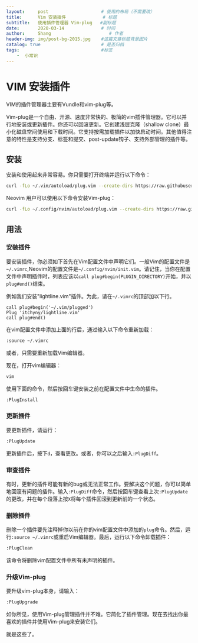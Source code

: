 ```yaml
---
layout:     post                    # 使用的布局（不需要改）
title:      Vim 安装插件              # 标题 
subtitle:   使用插件管理器 Vim-plug   #副标题
date:       2020-03-14              # 时间
author:     Shang                      # 作者
header-img: img/post-bg-2015.jpg    #这篇文章标题背景图片
catalog: true                       # 是否归档
tags:                               #标签
    -  小常识
---
```


# VIM 安装插件

VIM的插件管理器主要有Vundle和vim-plug等。

Vim-plug是一个自由、开源、速度非常快的、极简的vim插件管理器。它可以并行地安装或更新插件。你还可以回滚更新。它创建浅层克隆（shallow clone）最小化磁盘空间使用和下载时间。它支持按需加载插件以加快启动时间。其他值得注意的特性是支持分支、标签和提交、post-update钩子、支持外部管理的插件等。

## 安装

安装和使用起来非常容易。你只需要打开终端并运行以下命令：

```sh
curl -fLo ~/.vim/autoload/plug.vim --create-dirs https://raw.githubusercontent.com/junegunn/vim-plug/master/plug.vim
```

Neovim 用户可以使用以下命令安装Vim-plug：

```sh
curl -fLo ~/.config/nvim/autoload/plug.vim --create-dirs https://raw.githubusercontent.com/junegunn/vim-plug/master/plug.vim
```

## 用法

### 安装插件

要安装插件，你必须如下首先在Vim配置文件中声明它们。一般Vim的配置文件是`~/.vimrc`,Neovim的配置文件是`~/.config/nvim/init.vim`。请记住，当你在配置文件中声明插件时，列表应该以`call plug#begin(PLUGIN_DIRECTORY)`开始，并以`plug#end()`结束。

例如我们安装"lightline.vim"插件。为此，请在`~/.vimrc`的顶部加以下行。

```vim
call plug#begin('~/.vim/plugged')
Plug 'itchyny/lightline.vim'
call plug#end()
```

在vim配置文件中添加上面的行后，通过输入以下命令重新加载：

```sh
:source ~/.vimrc
```

或者，只需要重新加载Vim编辑器。

现在，打开vim编辑器：

```sh
vim
```

使用下面的命令，然后按回车键安装之前在配置文件中生命的插件。

```sh
:PlugInstall
```

### 更新插件

要更新插件，请运行：

```sh
:PlugUpdate
```

更新插件后，按下`d`，查看更改。或者，你可以之后输入`:PlugDiff`。

### 审查插件

有时，更新的插件可能有新的bug或无法正常工作。要解决这个问题，你可以简单地回滚有问题的插件。输入`:PlugDiff`命令，然后按回车键查看上次`:PlugUpdate`的更改，并在每个段落上按`X`将每个插件回滚到更新前的一个状态。

### 删除插件

删除一个插件要先注释掉你以前在你的vim配置文件中添加的`plug`命令。然后，运行`:source ~/.vimrc`或重启Vim编辑器。最后，运行以下命令卸载插件：

```sh
:PlugClean
```

该命令将删除vim配置文件中所有未声明的插件。

### 升级Vim-plug

要升级vim-plug本身，请输入：

```sh
:PlugUpgrade
```

如你所见，使用Vim-plug管理插件并不难。它简化了插件管理。现在去找出你最喜欢的插件并使用Vim-plug来安装它们。

就是这些了。